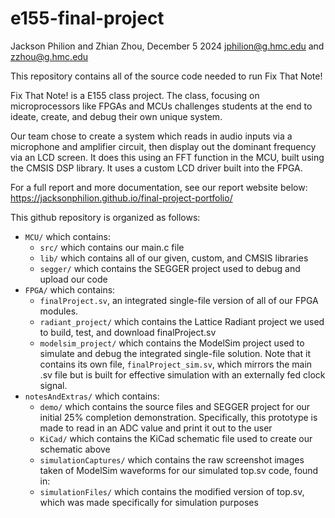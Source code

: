 # e155-final-project

Jackson Philion and Zhian Zhou, December 5 2024
jphilion@g.hmc.edu and zzhou@g.hmc.edu

This repository contains all of the source code needed to run Fix That Note!

Fix That Note! is a E155 class project. The class, focusing on microprocessors like FPGAs and MCUs challenges students at the end to ideate, create, and debug their own unique system.

Our team chose to create a system which reads in audio inputs via a microphone and amplifier circuit, then display out the dominant frequency via an LCD screen. It does this using an FFT function in the MCU, built using the CMSIS DSP library. It uses a custom LCD driver built into the FPGA.

For a full report and more documentation, see our report website below:
https://jacksonphilion.github.io/final-project-portfolio/ 

This github repository is organized as follows:
* `MCU/` which contains:
    * `src/` which contains our main.c file
    * `lib/` which contains all of our given, custom, and CMSIS libraries
    * `segger/` which contains the SEGGER project used to debug and upload our code
* `FPGA/` which contains:
    * `finalProject.sv`, an integrated single-file version of all of our FPGA modules.
    * `radiant_project/` which contains the Lattice Radiant project we used to build, test, and download finalProject.sv
    * `modelsim_project/` which contains the ModelSim project used to simulate and debug the integrated single-file solution. Note that it contains its own file, `finalProject_sim.sv`, which mirrors the main .sv file but is built for effective simulation with an externally fed clock signal.
* `notesAndExtras/` which contains:
    * `demo/` which contains the source files and SEGGER project for our initial 25% completion demonstration. Specifically, this prototype is made to read in an ADC value and print it out to the user
    * `KiCad/` which contains the KiCad schematic file used to create our schematic above
    * `simulationCaptures/` which contains the raw screenshot images taken of ModelSim waveforms for our simulated top.sv code, found in:
    * `simulationFiles/` which contains the modified version of top.sv, which was made specifically for simulation purposes
